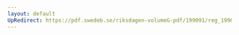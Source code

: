 ```yaml
---
layout: default
UpRedirect: https://pdf.swedeb.se/riksdagen-volumeG-pdf/199091/reg_199091/reg_199091_0203.pdf
---
```

